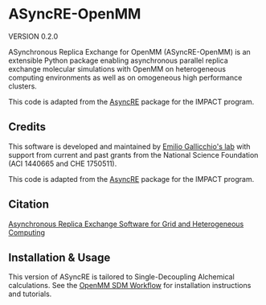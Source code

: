 ASyncRE-OpenMM
==============

VERSION 0.2.0

ASynchronous Replica Exchange for OpenMM (ASyncRE-OpenMM) is an extensible Python package enabling asynchronous parallel replica exchange molecular simulations with OpenMM on heterogeneous computing environments as well as on omogeneous high performance clusters. 

This code is adapted from the [AsyncRE](https://github.com/ComputationalBiophysicsCollaborative/AsyncRE) package for the IMPACT program.

Credits
-------

This software is developed and maintained by [Emilio Gallicchio's lab](http://www.compmolbiophysbc.org) with support from current and past grants from the National Science Foundation (ACI 1440665 and CHE 1750511).

This code is adapted from the [AsyncRE](https://github.com/ComputationalBiophysicsCollaborative/AsyncRE) package for the IMPACT program.

Citation
--------

[Asynchronous Replica Exchange Software for Grid and Heterogeneous Computing](http://www.compmolbiophysbc.org/publications#asyncre_software_2015)

Installation & Usage
--------------------

This version of ASyncRE is tailored to Single-Decoupling Alchemical calculations. See the [OpenMM SDM Workflow](https://github.com/egallicc/openmm_sdm_workflow) for installation instructions and tutorials.

